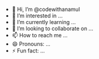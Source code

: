 - 👋 Hi, I’m @codewithanamul
- 👀 I’m interested in ...
- 🌱 I’m currently learning ...
- 💞️ I’m looking to collaborate on ...
- 📫 How to reach me ...
- 😄 Pronouns: ...
- ⚡ Fun fact: ...

<!---
codewithanamul/codewithanamul is a ✨ special ✨ repository because its `README.md` (this file) appears on your GitHub profile.
You can click the Preview link to take a look at your changes.
--->
